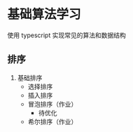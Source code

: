 # 基础算法学习

使用 typescript 实现常见的算法和数据结构

## 排序

1. 基础排序
   - 选择排序
   - 插入排序
   - 冒泡排序（作业）
     - 待优化
   - 希尔排序（作业）
